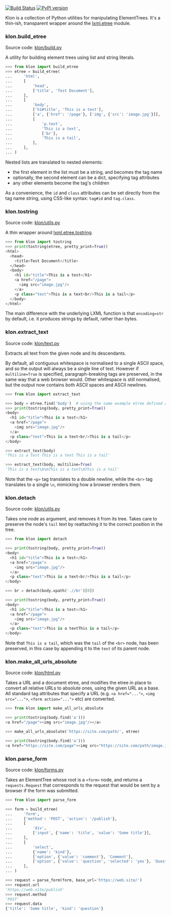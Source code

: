 [![Build Status](https://travis-ci.org/saintamh/klon.svg?branch=master)](https://travis-ci.org/saintamh/klon)
[![PyPI version](https://badge.fury.io/py/klon.svg)](https://pypi.org/project/klon/)

Klon is a collection of Python utilities for manipulating ElementTrees. It's a
thin-ish, transparent wrapper around the [lxml.etree](https://lxml.de/api/)
module.


### klon.build_etree

Source code: [klon/build.py](klon/build.py)

A utility for building element trees using list and string literals.

```python
>>> from klon import build_etree
>>> etree = build_etree(
...     'html',
...     [
...         'head',
...         ['title', 'Test Document'],
...     ],
...     [
...         'body',
...         ['h1#title', 'This is a test'],
...         ['a', {'href': '/page'}, ['img', {'src': 'image.jpg'}]],
...         [
...             'p.text',
...             'This is a text',
...             ['br'],
...             'This is a tail',
...         ],
...     ],
... )
```

Nested lists are translated to nested elements:

- the first element in the list must be a string, and becomes the tag name
- optionally, the second element can be a dict, specifying tag attributes
- any other elements become the tag's children

As a convenience, the `id` and `class` attributes can be set directly from the
tag name string, using CSS-like syntax: `tag#id` and `tag.class`.


### klon.tostring

Source code: [klon/utils.py](klon/utils.py)

A thin wrapper around [lxml.etree.tostring](https://lxml.de/api/lxml.etree-module.html#tostring).

```python
>>> from klon import tostring
>>> print(tostring(etree, pretty_print=True))
<html>
  <head>
    <title>Test Document</title>
  </head>
  <body>
    <h1 id="title">This is a test</h1>
    <a href="/page">
      <img src="image.jpg"/>
    </a>
    <p class="text">This is a text<br/>This is a tail</p>
  </body>
</html>
```

The main difference with the underlying LXML function is that `encoding=str` by
default, i.e. it produces strings by default, rather than bytes.



### klon.extract_text

Source code: [klon/text.py](klon/text.py)

Extracts all text from the given node and its descendants.

By default, all contiguous whitespace is normalised to a single ASCII space,
and so the output will always be a single line of text. However if
`multiline=True` is specified, paragraph-breaking tags are preserved, in the
same way that a web browser would. Other whitespace is still normalised, but
the output now contains both ASCII spaces and ASCII newlines.

```python
>>> from klon import extract_text

>>> body = etree.find('body')  # using the same example etree defined above
>>> print(tostring(body, pretty_print=True))
<body>
  <h1 id="title">This is a test</h1>
  <a href="/page">
    <img src="image.jpg"/>
  </a>
  <p class="text">This is a text<br/>This is a tail</p>
</body>

>>> extract_text(body)
'This is a test This is a text This is a tail'

>>> extract_text(body, multiline=True)
'This is a test\n\nThis is a text\nThis is a tail'
```

Note that the `<p>` tag translates to a double newline, while the `<br>` tag
translates to a single `\n`, mimicking how a browser renders them.


### klon.detach

Source code: [klon/utils.py](klon/utils.py)

Takes one node as argument, and removes it from its tree. Takes care to
preserve the node's `tail` text by reattaching it to the correct position in
the tree.

```python
>>> from klon import detach

>>> print(tostring(body, pretty_print=True))
<body>
  <h1 id="title">This is a test</h1>
  <a href="/page">
    <img src="image.jpg"/>
  </a>
  <p class="text">This is a text<br/>This is a tail</p>
</body>

>>> br = detach(body.xpath('.//br')[0])

>>> print(tostring(body, pretty_print=True))
<body>
  <h1 id="title">This is a test</h1>
  <a href="/page">
    <img src="image.jpg"/>
  </a>
  <p class="text">This is a textThis is a tail</p>
</body>
```

Note that `This is a tail`, which was the `tail` of the `<br>` node, has been
preserved, in this case by appending it to the `text` of its parent node.


### klon.make_all_urls_absolute

Source code: [klon/html.py](klon/html.py)

Takes a URL and a document etree, and modifies the etree in place to convert
all relative URLs to absolute ones, using the given URL as a base. All standard
tag attributes that specify a URL (e.g. `<a href="...">`, `<img src="...">`,
`<form action="...">` etc) are converted.

```python
>>> from klon import make_all_urls_absolute

>>> print(tostring(body.find('a')))
<a href="/page"><img src="image.jpg"/></a>

>>> make_all_urls_absolute('https://site.com/path/', etree)

>>> print(tostring(body.find('a')))
<a href="https://site.com/page"><img src="https://site.com/path/image.jpg"/></a>
```


### klon.parse_form

Source code: [klon/forms.py](klon/forms.py)

Takes an ElementTree whose root is a `<form>` node, and returns a
`requests.Request` that corresponds to the request that would be sent by a
browser if the form was submitted.

```python
>>> from klon import parse_form

>>> form = build_etree(
...     'form',
...     {'method': 'POST', 'action': '/publish'},
...     [
...         'div',
...         ['input', {'name': 'title', 'value': 'Some title'}],
...     ],
...     [
...         'select',
...         {'name': 'kind'},
...         ['option', {'value': 'comment'}, 'Comment'],
...         ['option', {'value': 'question', 'selected': 'yes'}, 'Question'],
...     ],
... )

>>> request = parse_form(form, base_url='https://web.site/')
>>> request.url
'https://web.site/publish'
>>> request.method
'POST'
>>> request.data
{'title': 'Some title', 'kind': 'question'}
```